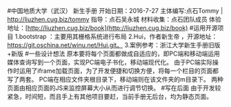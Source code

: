#中国地质大学（武汉） 新生手册 
	开始日期：2016-7-27
	主体编写:点石Tommy | http://liuzhen.cug.biz/tommy
	指导：点石吴永城
	材料收集：点石团队成员
	 体验地址：[http://liuzhen.cug.biz/book](http://liuzhen.cug.biz/book)
#运用开源项目
	1.bootstrap ：主要用其栅格系统进行布局
	2.Hui，作者新生帝 ，开源地址：https://git.oschina.net/winu.net/Hui.git。
	3.案例参考：浙江大学新生手册旧版+新版
#一些设计想法
	原本要将每个页面都做成自适应的，即PC端和移动端运用媒体查询写到一个页面，实现PC端电子书化，移动端现代化。
	由于PC端实际操作时运用了iframe加载页面，为了开发便捷和切换方便，将每一个栏目的页面都写了两套。
	PC端在相应文件夹根目录下，移动端则在该文件夹的m目录下。
	两种页面由相应页面的JS来监控屏幕大小从而进行调节切换。
#写在后面
	由于开发较紧急，时间短，而且手上有其他项目要赶，当前手册无后台，均为静态页面。 










